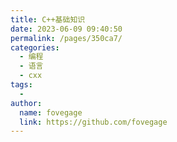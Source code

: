 ```yaml
---
title: C++基础知识
date: 2023-06-09 09:40:50
permalink: /pages/350ca7/
categories:
  - 编程
  - 语言
  - cxx
tags:
  - 
author: 
  name: fovegage
  link: https://github.com/fovegage
---
```

